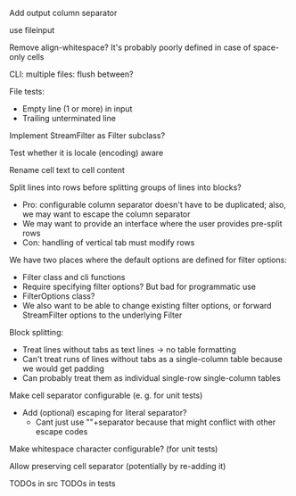 Add output column separator

use fileinput

Remove align-whitespace? It's probably poorly defined in case of space-only
cells

CLI: multiple files: flush between?

File tests:
  * Empty line (1 or more) in input
  * Trailing unterminated line

Implement StreamFilter as Filter subclass?

Test whether it is locale (encoding) aware

Rename cell text to cell content

Split lines into rows before splitting groups of lines into blocks?
  * Pro: configurable column separator doesn't have to be duplicated; also, we
    may want to escape the column separator 
  * We may want to provide an interface where the user provides pre-split rows
  * Con: handling of vertical tab must modify rows 

We have two places where the default options are defined for filter options:
  * Filter class and cli functions
  * Require specifying filter options? But bad for programmatic use
  * FilterOptions class?
  * We also want to be able to change existing filter options, or forward
    StreamFilter options to the underlying Filter

Block splitting:
  * Treat lines without tabs as text lines -> no table formatting
  * Can't treat runs of lines without tabs as a single-column table because
    we would get padding
  * Can probably treat them as individual single-row single-column tables

Make cell separator configurable (e. g. for unit tests)
  * Add (optional) escaping for literal separator?
    * Cant just use "\"+separator because that might conflict with other
      escape codes

Make whitespace character configurable? (for unit tests)

Allow preserving cell separator (potentially by re-adding it)

TODOs in src
TODOs in tests
